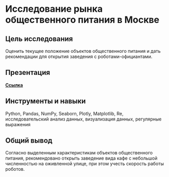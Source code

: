 # Исследование рынка общественного питания в Москве

## Цель исследования
Оценить текущее положение объектов общественного питания и дать рекомендации для открытия заведения с роботами-официантами.

## Презентация
[**Ссылка**](https://drive.google.com/file/d/1oQVqsaFxxWlojdOpvJVdNSNTFG2Xa1LF/view?usp=sharing)

## Инструменты и навыки
Python, Pandas, NumPy, Seaborn, Plotly, Matplotlib, Re, исследовательский анализ данных, визуализация данных, регулярные выражения

## Общий вывод
Согласно выделенным характеристикам объектов общественного питания, рекомендовано открыть заведение вида кафе с небольшой численностью на оживленной улице, при этом учесть скорость работы роботов.
